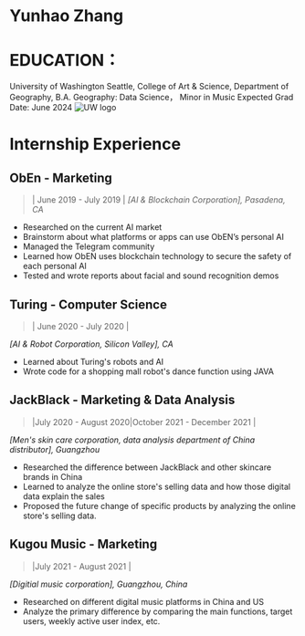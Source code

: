 # Yunhao Zhang

# EDUCATION：
University of Washington Seattle, College of Art & Science, Department of Geography, B.A. Geography: Data Science， Minor in Music 
Expected Grad Date: June 2024
![UW logo](https://yt3.googleusercontent.com/ytc/AIf8zZSnacW2pmL3uZePG73NvBMhshJ00X7Wn1yi8KhX4g=s900-c-k-c0x00ffffff-no-rj)
# Internship Experience

## ObEn - Marketing 
>| June 2019 - July 2019 |
*[AI & Blockchain Corporation], Pasadena, CA*


- Researched on the current AI market
- Brainstorm about what platforms or apps can use ObEN’s personal AI
- Managed the Telegram community
- Learned how ObEN uses blockchain technology to secure the safety of each personal AI
- Tested and wrote reports about facial and sound recognition demos

[Link]: http://oben.me/

## Turing - Computer Science 
>| June 2020 - July 2020 |

*[AI & Robot Corporation, Silicon Valley], CA*

- Learned about Turing's robots and AI
- Wrote code for a shopping mall robot's dance function using JAVA
  
[Link]: https://turing.ai/

## JackBlack  - Marketing & Data Analysis
>|July 2020 - August 2020|October 2021 - December 2021 |

*[Men's skin care corporation, data analysis department of China distributor], Guangzhou*

- Researched the difference between JackBlack and other skincare brands in China 
- Learned to analyze the online store's selling data and how those digital data explain the sales
- Proposed the future change of specific products by analyzing the online store's selling data.

[Link]:https://www.getjackblack.com/

## Kugou Music  - Marketing
>|July 2021 - August 2021 |

*[Digitial music corporation], Guangzhou, China*

- Researched on different digital music platforms in China and US
- Analyze the primary difference by comparing the main functions, target users, weekly active user index, etc.

[Link]: https://www.kugou.com/
